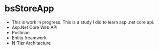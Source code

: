 # bsStoreApp

- This is work in progress. This is a study I did to learn asp .net core api.
- Asp.Net Core Web API 
- Postman
- Entity freamwork
- N-Tier Architecture
